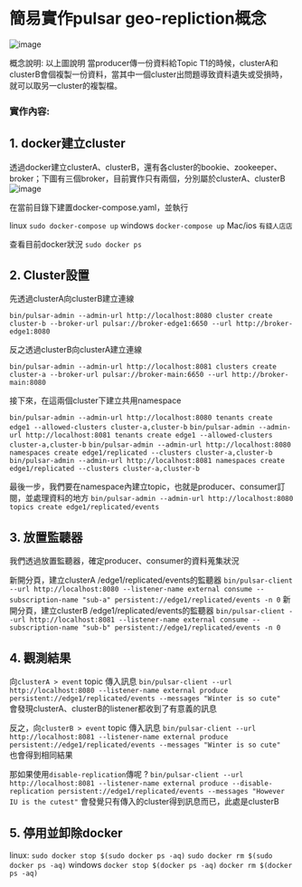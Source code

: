 # 簡易實作pulsar geo-repliction概念





![image](https://github.com/chadtied/pulsar_simple_geo-replication/assets/96424234/c88d2a3b-4582-41d7-9ade-8fd0bf2673b8)





概念說明: 以上圖說明 當producer傳一份資料給Topic T1的時候，clusterA和clusterB會個複製一份資料，當其中一個cluster出問題導致資料遺失或受損時，就可以取另一cluster的複製檔。






### 實作內容:



## 1. docker建立cluster

透過docker建立clusterA、clusterB，還有各cluster的bookie、zookeeper、broker；下圖有三個broker，目前實作只有兩個，分別屬於clusterA、clusterB
![image](https://github.com/chadtied/pulsar_simple_geo-replication/assets/96424234/010f888a-8cd6-4552-9690-3033ecf86e8f)

在當前目錄下建置docker-compose.yaml，並執行

linux
```sudo docker-compose up```
windows
```docker-compose up```
Mac/ios
```有錢人店店```

查看目前docker狀況
```sudo docker ps```


## 2. Cluster設置

先透過clusterA向clusterB建立連線

```bin/pulsar-admin --admin-url http://localhost:8080 cluster create cluster-b --broker-url pulsar://broker-edge1:6650 --url http://broker-edge1:8080```

反之透過clusterB向clusterA建立連線

```bin/pulsar-admin --admin-url http://localhost:8081 clusters create cluster-a --broker-url pulsar://broker-main:6650 --url http://broker-main:8080```

接下來，在這兩個cluster下建立共用namespace

```bin/pulsar-admin --admin-url http://localhost:8080 tenants create edge1 --allowed-clusters cluster-a,cluster-b```
```bin/pulsar-admin --admin-url http://localhost:8081 tenants create edge1 --allowed-clusters cluster-a,cluster-b```
```bin/pulsar-admin --admin-url http://localhost:8080 namespaces create edge1/replicated --clusters cluster-a,cluster-b```
```bin/pulsar-admin --admin-url http://localhost:8081 namespaces create edge1/replicated --clusters cluster-a,cluster-b```


最後一步，我們要在namespace內建立topic，也就是producer、consumer訂閱，並處理資料的地方
```bin/pulsar-admin --admin-url http://localhost:8080 topics create edge1/replicated/events```



## 3. 放置監聽器

我們透過放置監聽器，確定producer、consumer的資料蒐集狀況

新開分頁，建立clusterA /edge1/replicated/events的監聽器
```bin/pulsar-client --url http://localhost:8080 --listener-name external consume --subscription-name "sub-a" persistent://edge1/replicated/events -n 0```
新開分頁，建立clusterB /edge1/replicated/events的監聽器
```bin/pulsar-client --url http://localhost:8081 --listener-name external consume --subscription-name "sub-b" persistent://edge1/replicated/events -n 0```


## 4. 觀測結果

向```clusterA > event``` topic 傳入訊息
```bin/pulsar-client --url http://localhost:8080 --listener-name external produce persistent://edge1/replicated/events --messages "Winter is so cute" ```
會發現clusterA、clusterB的listener都收到了有意義的訊息

反之，向```clusterB > event``` topic 傳入訊息
```bin/pulsar-client --url http://localhost:8081 --listener-name external produce persistent://edge1/replicated/events --messages "Winter is so cute" ```
也會得到相同結果

那如果使用```disable-replication```傳呢 ?
```bin/pulsar-client --url http://localhost:8081 --listener-name external produce --disable-replication persistent://edge1/replicated/events --messages "However IU is the cutest"```
會發覺只有傳入的cluster得到訊息而已，此處是clusterB

## 5. 停用並卸除docker

linux:
```sudo docker stop $(sudo docker ps -aq)```
```sudo docker rm $(sudo docker ps -aq)```
windows
```docker stop $(docker ps -aq)```
```docker rm $(docker ps -aq)```

